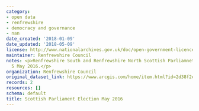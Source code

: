 ```yaml
---
category:
- open data
- renfrewshire
- democracy and governance
- nan
date_created: '2018-01-09'
date_updated: '2018-05-09'
license: http://www.nationalarchives.gov.uk/doc/open-government-licence/version/3/
maintainer: Renfrewshire Council
notes: <p>Renfrewshire South and Renfrewshire North Scottish Parliamnet Election results
  5 May 2016.</p>
organization: Renfrewshire Council
original_dataset_link: https://www.arcgis.com/home/item.html?id=2d38f2e56bbc4aefba1fe872c0fc4f73
records: 2
resources: []
schema: default
title: Scottish Parliament Election May 2016
---
```

